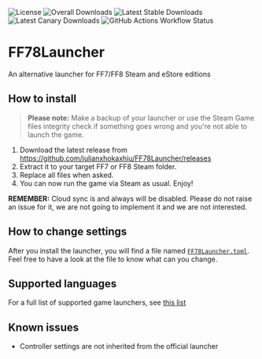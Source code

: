 ![License](https://img.shields.io/github/license/julianxhokaxhiu/FF78Launcher) ![Overall Downloads](https://img.shields.io/github/downloads/julianxhokaxhiu/FF78Launcher/total?label=Overall%20Downloads) ![Latest Stable Downloads](https://img.shields.io/github/downloads/julianxhokaxhiu/FF78Launcher/latest/total?label=Latest%20Stable%20Downloads&sort=semver) ![Latest Canary Downloads](https://img.shields.io/github/downloads/julianxhokaxhiu/FF78Launcher/canary/total?label=Latest%20Canary%20Downloads) ![GitHub Actions Workflow Status](https://github.com/julianxhokaxhiu/FF78Launcher/actions/workflows/main-0.2.0.yml/badge.svg?branch=master)

# FF78Launcher

An alternative launcher for FF7/FF8 Steam and eStore editions

## How to install

> **Please note:** Make a backup of your launcher or use the Steam Game files integrity check if something goes wrong and you're not able to launch the game.

1. Download the latest release from https://github.com/julianxhokaxhiu/FF78Launcher/releases
2. Extract it to your target FF7 or FF8 Steam folder.
3. Replace all files when asked.
4. You can now run the game via Steam as usual. Enjoy!

**REMEMBER:** Cloud sync is and always will be disabled. Please do not raise an issue for it, we are not going to implement it and we are not interested.

## How to change settings

After you install the launcher, you will find a file named [`FF78Launcher.toml`](misc/FF78Launcher.toml). Feel free to have a look at the file to know what can you change.

## Supported languages

For a full list of supported game launchers, see [this list](https://github.com/julianxhokaxhiu/FF78Launcher/blob/master/src/winmain.cpp#L23-L37)

## Known issues

- Controller settings are not inherited from the official launcher
